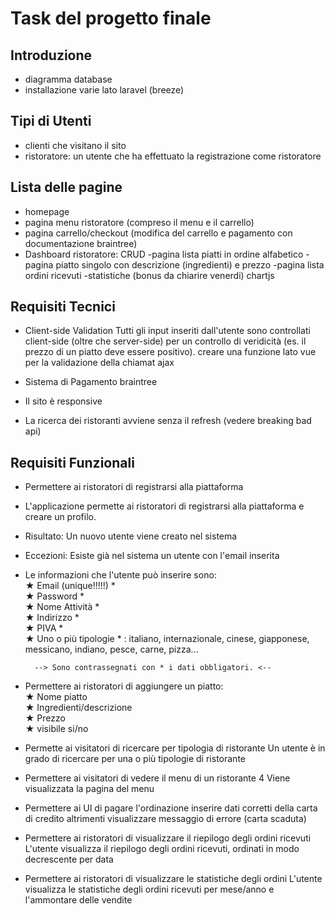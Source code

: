 # Task del progetto finale

## Introduzione 
- diagramma database
- installazione varie lato laravel (breeze)


## Tipi di Utenti 
- clienti che visitano il sito
- ristoratore: un utente che ha effettuato la registrazione come ristoratore


## Lista delle pagine 
- homepage
- pagina menu ristoratore (compreso il menu e il carrello)
- pagina carrello/checkout (modifica del carrello e pagamento con documentazione braintree)
- Dashboard ristoratore: CRUD
	-pagina lista piatti in ordine alfabetico
	-pagina piatto singolo con descrizione (ingredienti) e prezzo
	-pagina lista ordini ricevuti
	-statistiche (bonus da chiarire venerdi) chartjs


## Requisiti Tecnici 

- Client-side Validation 
Tutti gli input inseriti dall'utente sono controllati client-side (oltre che server-side) per un
controllo di veridicità (es. il prezzo di un piatto deve essere positivo).
creare una funzione lato vue per la validazione della chiamat ajax

- Sistema di Pagamento 
braintree

- Il sito è responsive 

- La ricerca dei ristoranti avviene senza il refresh (vedere breaking bad api)


## Requisiti Funzionali 
- Permettere ai ristoratori di registrarsi alla piattaforma 

- L'applicazione permette ai ristoratori di registrarsi alla piattaforma e creare un profilo.

- Risultato: Un nuovo utente viene creato nel sistema

- Eccezioni: Esiste già nel sistema un utente con l'email inserita

- Le informazioni che l'utente può inserire sono:\
★ Email (unique!!!!!) *\
★ Password * \
★ Nome Attività * \
★ Indirizzo * \
★ PIVA * \
★ Uno o più tipologie * : italiano, internazionale, cinese, giapponese, messicano, indiano, pesce, carne, pizza...

        --> Sono contrassegnati con * i dati obbligatori. <--

- Permettere ai ristoratori di aggiungere un piatto:\
★ Nome piatto\
★ Ingredienti/descrizione\
★ Prezzo\
★ visibile si/no

- Permette ai visitatori di ricercare per tipologia di ristorante
Un utente è in grado di ricercare per una o più tipologie di ristorante


- Permettere ai visitatori di vedere il menu di un ristorante 4
Viene visualizzata la pagina del menu


- Permettere ai UI di pagare l'ordinazione 
inserire dati corretti della carta di credito altrimenti visualizzare messaggio di errore (carta scaduta)

- Permettere ai ristoratori di visualizzare il riepilogo degli ordini ricevuti 
L'utente visualizza il riepilogo degli ordini ricevuti, ordinati in modo decrescente
per data

- Permettere ai ristoratori di visualizzare le statistiche degli ordini 
L'utente visualizza le statistiche degli ordini ricevuti per mese/anno e l'ammontare
delle vendite